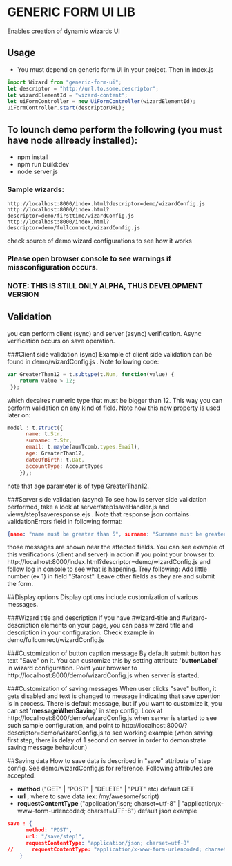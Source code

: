 # GENERIC FORM UI LIB

Enables creation of dynamic wizards UI

## Usage

- You must depend on generic form UI in your project. Then in index.js
```jsx
import Wizard from "generic-form-ui";
let descriptor = "http://url.to.some.descriptor";
let wizardElementId = "wizard-content";
let uiFormController = new UiFormController(wizardElementId);
uiFormController.start(descriptorURL);
```

## To lounch demo perform the following (you must have node allready installed):

- npm install
- npm run build:dev
- node server.js


### Sample wizards:

	http://localhost:8000/index.html?descriptor=demo/wizardConfig.js
	http://localhost:8000/index.html?descriptor=demo/firsttime/wizardConfig.js
	http://localhost:8000/index.html?descriptor=demo/fullconnect/wizardConfig.js


check source of demo wizard configurations to see how it works

### Please open browser console to see warnings if missconfiguration occurs.

### NOTE: THIS IS STILL ONLY ALPHA, THUS DEVELOPMENT VERSION

## Validation

you can perform client (sync) and server (async) verification. Async verification occurs on save operation. 

###Client side validation (sync)
Example of client side validation can be found in demo/wizardConfig.js . Note following code:
```js
var GreaterThan12 = t.subtype(t.Num, function(value) {
    return value > 12;
 });
```
which decalres numeric type that must be bigger than 12. This way you can perform validation on any kind of field. Note how this new property is used later on:
```js
model : t.struct({
      name: t.Str,
      surname: t.Str,
      email: t.maybe(aumTcomb.types.Email),
      age: GreaterThan12,
      dateOfBirth: t.Dat,
      accountType: AccountTypes
    }),;
```
note that age parameter is of type GreaterThan12.

###Server side validation (async)
To see how is server side validation performed, take a look at server/step1saveHandler.js and views/step1saveresponse.ejs . Note that response json contains validationErrors field in following format:
```json
{name: "name must be greater than 5", surname: "Surname must be greater than 4"}
```
those messages are shown near the affected fields. You can see example of this verifications (client and server) in action if you point your browser to: 
http://localhost:8000/index.html?descriptor=demo/wizardConfig.js
and follow log in console to see what is hapening. Trey following:
Add little number (ex 1) in field "Starost".
Leave other fields as they are and submit the form.

##Display options
Display options include customization of various messages.

###Wizard title and description
If you have #wizard-title and #wizard-description elements on your page, you can pass wizard title and description in your configuration. Check example in demo/fullconnect/wizardConfig.js

###Customization of button caption message
By default submit button has text "Save" on it. You can customize this by setting attribute '**buttonLabel**' in wizard configuration. Point your browser to 
http://localhost:8000/demo/wizardConfig.js when server is started.

###Customization of saving messages
When user clicks "save" button, it gets disabled and text is changed to message indicating that save opertion is in process. There is default message, but if you want to customize it, you can set '**messageWhenSaving**' in step config.
Look at http://localhost:8000/demo/wizardConfig.js when server is started to see such sample configuration, and point to 
http://localhost:8000/?descriptor=demo/wizardConfig.js
to see working example (when saving first step, there is delay of 1 second on server in order to demonstrate saving message behaviour.)

##Saving data
How to save data is described in "save" attribute of step config. See demo/wizardConfig.js for reference. Following attributes are accepted:
+ __method__ ("GET" | "POST" | "DELETE" | "PUT" etc) default GET
+ __url__ , where to save data (ex: /my/awesome/script)
+ __requestContentType__ ("application/json; charset=utf-8" | "application/x-www-form-urlencoded; charset=UTF-8") default json
example
```json
save : {
      method: "POST",
      url: "/save/step1",
      requestContentType: "application/json; charset=utf-8"
//      requestContentType: "application/x-www-form-urlencoded; charset=UTF-8"
    }
```

